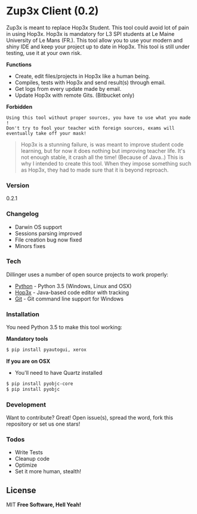 # Zup3x Client (0.2)

Zup3x is meant to replace Hop3x Student. This tool could avoid lot of pain in using Hop3x.
Hop3x is mandatory for L3 SPI students at Le Maine University of Le Mans (FR.). This tool allow you to
use your modern and shiny IDE and keep your project up to date in Hop3x.
This tool is still under testing, use it at your own risk.

**Functions**
  - Create, edit files/projects in Hop3x like a human being.
  - Compiles, tests with Hop3x and send result(s) through email.
  - Get logs from every update made by email.
  - Update Hop3x with remote Gits. (Bitbucket only)

**Forbidden**

    Using this tool without proper sources, you have to use what you made !
    Don't try to fool your teacher with foreign sources, exams will eventually take off your mask!

> Hop3x is a stunning failure, is was meant to improve student
> code learning, but for now it does nothing but improving teacher life.
> It's not enough stable, it crash all the time! (Because of Java..)
> This is why I intended to create this tool.
> When they impose something such as Hop3x, 
> they had to made sure that it is beyond reproach.

### Version
0.2.1

### Changelog
- Darwin OS support
- Sessions parsing improved
- File creation bug now fixed
- Minors fixes

### Tech

Dillinger uses a number of open source projects to work properly:

* [Python] - Python 3.5 (Windows, Linux and OSX)
* [Hop3x] - Java-based code editor with tracking
* [Git] - Git command line support for Windows

### Installation

You need Python 3.5 to make this tool working:

**Mandatory tools**
```sh
$ pip install pyautogui, xerox
```

**If you are on OSX**
- You'll need to have Quartz installed
```sh
$ pip install pyobjc-core
$ pip install pyobjc
```

### Development

Want to contribute? Great!
Open issue(s), spread the word, fork this repository or set us one stars!

### Todos

 - Write Tests
 - Cleanup code
 - Optimize
 - Set it more human, stealth!

License
----

MIT
**Free Software, Hell Yeah!**

[//]: # 


   [Hop3x]: <http://hop3x.univ-lemans.fr/>
   [Python]: <https://www.python.org/>
   [Git]: <https://git-scm.com/download/win>


